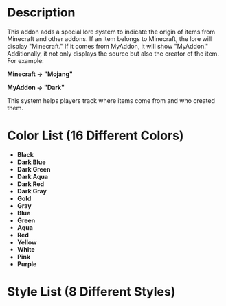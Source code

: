 # Description 

This addon adds a special lore system to indicate the origin of items from Minecraft and other addons. If an item belongs to Minecraft, the lore will display "Minecraft." If it comes from MyAddon, it will show "MyAddon." Additionally, it not only displays the source but also the creator of the item. For example:

**Minecraft → "Mojang"**

**MyAddon → "Dark"**

This system helps players track where items come from and who created them.

# Color List (16 Different Colors)

- **Black**
- **Dark Blue**
- **Dark Green**
- **Dark Aqua**
- **Dark Red**
- **Dark Gray**
- **Gold**
- **Gray**
- **Blue**
- **Green**
- **Aqua**
- **Red**
- **Yellow**
- **White**
- **Pink**
- **Purple**

# Style List (8 Different Styles)
